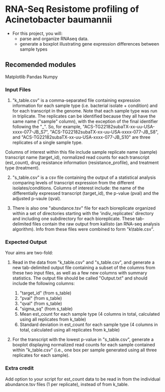 # RNA-Seq Resistome profiling of Acinetobacter baumannii
- For this project, you will:
    - parse and organize RNAseq data.
    - generate a boxplot illustrating gene expression differences between sample types 

## Recomended modules 
Matplotlib 
Pandas
Numpy

### Input Files
1. "k\_table.csv" is a comma-separated file containing expression information for each sample type (i.e. bacterial isolate + condition) and for each transcript in the genome. Note that each sample type was run in triplicate. The replicates can be identified because they all have the same name ("sample" column), with the exception of the final identifier following the "\_". So, for example, "ACS-TG22182subaTX-xx-uu-USA-xxxx-077-JB\_S7", "ACS-TG22182subaTX-xx-uu-USA-xxxx-077-JB\_S8", and "ACS-TG22182subaTX-xx-uu-USA-xxxx-077-JB\_S10" are three replicates of a single sample type. 

Columns of interest within this file include sample replicate name (sample) transcript  name (target\_id), normalized read counts for each transcript (est\_count), drug resistance information (resistance_profile), and treatment type (treatment).

2. "s\_table.csv" is a csv file containing the output of a statistical analysis comparing levels of transcript expression from the different isolates/conditions. Columns of interest include: the name of the differentially expressed transcript (target_id), the p-value (pval) and the adjusted p-vaule (qval). 

3. There is also one "abundance.tsv" file for each bioreplicate organized within a set of directories starting with the 'indiv\_replicates' directory and including one subdirectory for each bioreplicate. These tab-delimited files contain the raw output from kallisto (an RNA-seq analysis algorithm). Info from these files were combined to form "k\table.csv".


### Expected Output

Your aims are two-fold: 

1. Read in the data from "k\_table.csv" and "s\_table.csv", and generate a new tab-delimited output file containing a subset of the columns from these two input files, as well as a few new columns with summary statistics. The output file should be called "Output.txt" and should include the following columns:

    1. "target\_id" (from s\_table)
    2. "pval" (from s\_table)
    3. "qval" (from s\_table)
    4. "sigma\_sq" (from s\_table)
    5. Mean est\_count for each sample type (4 columns in total, calculated using all replicates from k\_table)
    6. Standard deviation in est\_count for each sample type (4 columns in total, calculated using all replicates from k\_table)


2. For the transcript with the lowest p-value in "s\_table.csv", generate a boxplot displaying normalized read counts for each sample contained within "k\_table.csv" (i.e., one box per sample generated using all three replicates for each sample).


### Extra credit

Add option to your script for est\_count data to be read in from the individual abundance.tsv files (1 per replicate), instead of from k\_table.




